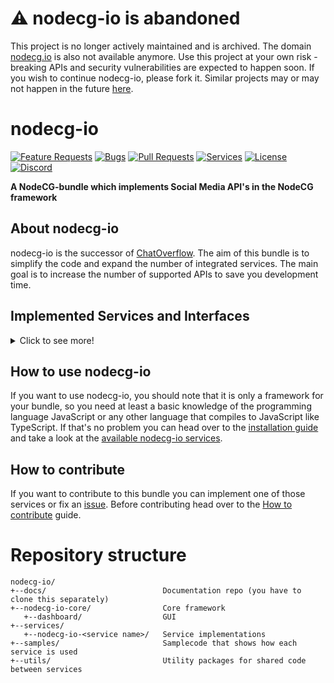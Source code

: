 # :warning: nodecg-io is abandoned
This project is no longer actively maintained and is archived.
The domain [nodecg.io](https://codeoverflow-org.github.io/nodecg-io-docs/RELEASE/) is also not available anymore.
Use this project at your own risk - breaking APIs and security vulnerabilities are expected to happen soon.
If you wish to continue nodecg-io, please fork it.
Similar projects may or may not happen in the future [here](https://github.com/sebinside).

# nodecg-io

[![Feature Requests](https://img.shields.io/github/issues/codeoverflow-org/nodecg-io/enhancement?label=Feature%20Requests&style=flat-square)](https://github.com/codeoverflow-org/nodecg-io/labels/enhancement)
[![Bugs](https://img.shields.io/github/issues/codeoverflow-org/nodecg-io/bug?label=Bugs&style=flat-square)](https://github.com/codeoverflow-org/nodecg-io/labels/bug)
[![Pull Requests](https://img.shields.io/github/issues-pr/codeoverflow-org/nodecg-io?label=Pull%20Requests&style=flat-square)](https://github.com/codeoverflow-org/nodecg-io/pulls)
[![Services](https://img.shields.io/static/v1?label=Services%20implemented&message=39&color=blue&style=flat-square)](https://codeoverflow-org.github.io/nodecg-io-docs/RELEASE/services/)
[![License](https://img.shields.io/github/license/codeoverflow-org/nodecg-io?label=License&style=flat-square)](https://github.com/codeoverflow-org/nodecg-io/blob/main/LICENSE)
[![Discord](https://img.shields.io/badge/discord-join-7289DA.svg?logo=discord&style=flat-square)](https://discord.gg/GEJzxBGRu6)

**A NodeCG-bundle which implements Social Media API's in the NodeCG framework**

## About nodecg-io

nodecg-io is the successor of [ChatOverflow](https://github.com/codeoverflow-org/chatoverflow). The aim of this bundle is to simplify the code and expand the number of integrated services. The main goal is to increase the number of supported APIs to save you development time.

## Implemented Services and Interfaces

<details>
  <summary>Click to see more!</summary>

- AutoHotkey
- Android (using adb)
- Art-Net
- Atem
- DBus
- Discord
- Discord RPC
- Elgato lights
- [GameTTS](https://github.com/lexkoro/GameTTS)
- GitHub
- Google APIs
- Google Cast
- IntelliJ IDEs
- IRC (Internet Relay Chat)
- MIDI Input
- MIDI Output
- MQTT
- Nanoleafs
- OBS
- [OpenTTS](https://github.com/synesthesiam/opentts)
- Philips Hue
- [PiShock](https://pishock.com)
- RCON
- Reddit
- sACN Receiver
- sACN Sender
- Serial Port (Arduino)
- [Shlink](https://shlink.io/)
- Slack Web API
- Spotify
- SQL (using [knex](https://knexjs.org/))
- Elgato Stream Deck
- StreamElements
- Telegram
- TIANE
- Twitch Add-ons
- Twitch API
- Twitch Chat
- Twitch PubSub
- Twitter
- WebSocket Client
- WebSocket Server
- Xdotool

</details>

## How to use nodecg-io

If you want to use nodecg-io, you should note that it is only a framework for your bundle, so you need at least a basic knowledge of the programming language JavaScript or any other language that compiles to JavaScript like TypeScript.
If that's no problem you can head over to the [installation guide](https://codeoverflow-org.github.io/nodecg-io-docs/RELEASE/getting_started/install/) and take a look at the [available nodecg-io services](https://codeoverflow-org.github.io/nodecg-io-docs/RELEASE/services/).

## How to contribute

If you want to contribute to this bundle you can implement one of those services or fix an [issue](https://github.com/codeoverflow-org/nodecg-io/issues). Before contributing head over to the [How to contribute](https://codeoverflow-org.github.io/nodecg-io-docs/RELEASE/contribute/contribute/) guide.

# Repository structure

```
nodecg-io/
+--docs/                          Documentation repo (you have to clone this separately)
+--nodecg-io-core/                Core framework
   +--dashboard/                  GUI
+--services/
   +--nodecg-io-<service name>/   Service implementations
+--samples/                       Samplecode that shows how each service is used
+--utils/                         Utility packages for shared code between services
```
